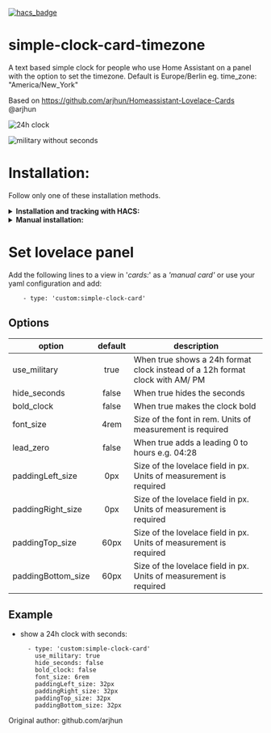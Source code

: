 [![hacs_badge](https://img.shields.io/badge/HACS-Default-orange.svg)](https://github.com/hacs/integration)


# simple-clock-card-timezone
A text based simple clock for people who use Home Assistant on a panel with the option to set the timezone.
Default is Europe/Berlin
eg. time_zone: "America/New_York"

Based on https://github.com/arjhun/Homeassistant-Lovelace-Cards @arjhun


![24h clock](https://i.imgur.com/n37gyxZ.png)  

![military without seconds](https://i.imgur.com/ej4AFO3.png)

# Installation:
Follow only one of these installation methods.

<details>
  <summary><b>Installation and tracking with HACS:</b></summary>

1. You can install this custom component by adding this repository (https://github.com/fufar/simple-clock-card) to HACS in the settings menu of HACS first. You will find the custom component in the integration menu afterwards, look for 'Simple Clock Card'.

2. Set the lovelace panel
</details>

<details>
  <summary><b>Manual installation:</b></summary>

1. Copy simple-clock-card.js into your 'www' folder in the hass config directory. The *'www'* folder can be accesed via *'/local/'* in your configuration I've put my custom elements in the sub folder *'elements'* and the js file of this card in the folder *'simple-clock-card'* as an example.
2. Enable advanced mode and in your lovelace dashboard settings
3. Add a resource ![add a resource](https://i.imgur.com/pySUU4V.png)

   or if you use yaml to configure lovelace:

		resources:
			- type: module
	        	  url: /hacsfiles/elements/simple-clock-card/simple-clock-card.js
4. Set the lovelace panel
</details>


# Set lovelace panel

Add the following lines to a view in '*cards:*' as a *'manual card'* or use your yaml configuration and add:

		- type: 'custom:simple-clock-card'

## Options

| option             | default | description                                                                  |
|--------------------|:-------:|------------------------------------------------------------------------------|
| use_military       | true    | When true shows a 24h format clock instead of a 12h format clock with AM/ PM |
| hide_seconds       | false   | When true hides the seconds                                                  |
| bold_clock         | false   | When true makes the clock bold                                               |
| font_size          | 4rem    | Size of the font in rem. Units of measurement is required                    |
| lead_zero          | false   | When true adds a leading 0 to hours e.g. 04:28							      |
| paddingLeft_size   | 0px     | Size of the lovelace field in px. Units of measurement is required           |
| paddingRight_size  | 0px     | Size of the lovelace field in px. Units of measurement is required           |
| paddingTop_size    | 60px    | Size of the lovelace field in px. Units of measurement is required           |
| paddingBottom_size | 60px    | Size of the lovelace field in px. Units of measurement is required           |

## Example
- show a 24h clock with seconds:

		- type: 'custom:simple-clock-card'
		  use_military: true
		  hide_seconds: false
		  bold_clock: false
		  font_size: 6rem
		  paddingLeft_size: 32px
		  paddingRight_size: 32px
		  paddingTop_size: 32px
		  paddingBottom_size: 32px

Original author: github.com/arjhun
